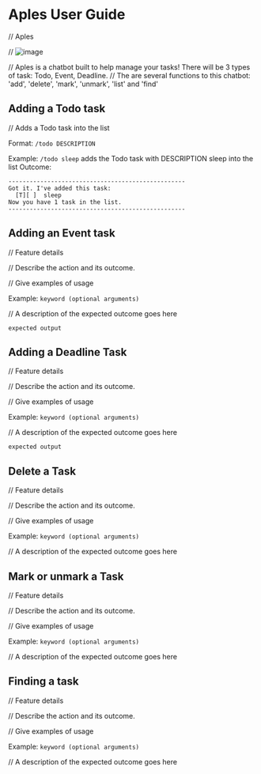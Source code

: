 # Aples User Guide

// Aples

// ![image](https://github.com/user-attachments/assets/28278503-5fe3-4735-bb92-0ea17dd92ef1)

// Aples is a chatbot built to help manage your tasks! There will be 3 types of task: Todo, Event, Deadline.
// The are several functions to this chatbot: 'add', 'delete', 'mark', 'unmark', 'list' and 'find' 

## Adding a Todo task

// Adds a Todo task into the list

Format: `/todo DESCRIPTION`

Example: `/todo sleep` adds the Todo task with DESCRIPTION sleep into the list
Outcome: 
```
--------------------------------------------------
Got it. I've added this task:
  [T][ ]  sleep
Now you have 1 task in the list.
--------------------------------------------------
```

## Adding an Event task

// Feature details

// Describe the action and its outcome.

// Give examples of usage

Example: `keyword (optional arguments)`

// A description of the expected outcome goes here

```
expected output
```

## Adding a Deadline Task

// Feature details

// Describe the action and its outcome.

// Give examples of usage

Example: `keyword (optional arguments)`

// A description of the expected outcome goes here

```
expected output
```

## Delete a Task

// Feature details

// Describe the action and its outcome.

// Give examples of usage

Example: `keyword (optional arguments)`

// A description of the expected outcome goes here

## Mark or unmark a Task

// Feature details

// Describe the action and its outcome.

// Give examples of usage

Example: `keyword (optional arguments)`

// A description of the expected outcome goes here

## Finding a task

// Feature details

// Describe the action and its outcome.

// Give examples of usage

Example: `keyword (optional arguments)`

// A description of the expected outcome goes here

